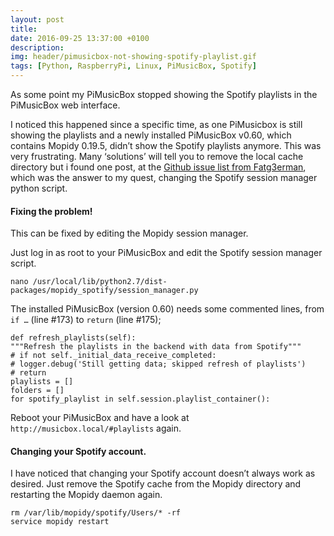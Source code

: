 ```yaml
---
layout: post
title: 
date: 2016-09-25 13:37:00 +0100
description:  
img: header/pimusicbox-not-showing-spotify-playlist.gif
tags: [Python, RaspberryPi, Linux, PiMusicBox, Spotify]
---
```

As some point my PiMusicBox stopped showing the Spotify playlists in the PiMusicBox web interface.

I noticed this happened since a specific time, as one PiMusicbox is still showing the playlists and a newly installed PiMusicBox v0.60, which contains Mopidy 0.19.5, didn’t show the Spotify playlists anymore. This was very frustrating. Many ‘solutions’ will tell you to remove the local cache directory but i found one post, at the [Github issue list from Fatg3erman](https://github.com/mopidy/mopidy-spotify/issues/27#issuecomment-60792946), which was the answer to my quest, changing the Spotify session manager python script.

#### Fixing the problem!

This can be fixed by editing the Mopidy session manager.

Just log in as root to your PiMusicBox and edit the Spotify session manager script.

    nano /usr/local/lib/python2.7/dist-packages/mopidy_spotify/session_manager.py

The installed PiMusicBox (version 0.60) needs some commented lines, from ```if …``` (line #173) to ```return``` (line #175);

    def refresh_playlists(self):
    """Refresh the playlists in the backend with data from Spotify"""
    # if not self._initial_data_receive_completed:
    # logger.debug('Still getting data; skipped refresh of playlists')
    # return
    playlists = []
    folders = []
    for spotify_playlist in self.session.playlist_container():

Reboot your PiMusicBox and have a look at ```http://musicbox.local/#playlists``` again.

#### Changing your Spotify account.

I have noticed that changing your Spotify account doesn’t always work as desired. Just remove the Spotify cache from the Mopidy directory and restarting the Mopidy daemon again.

    rm /var/lib/mopidy/spotify/Users/* -rf
    service mopidy restart
